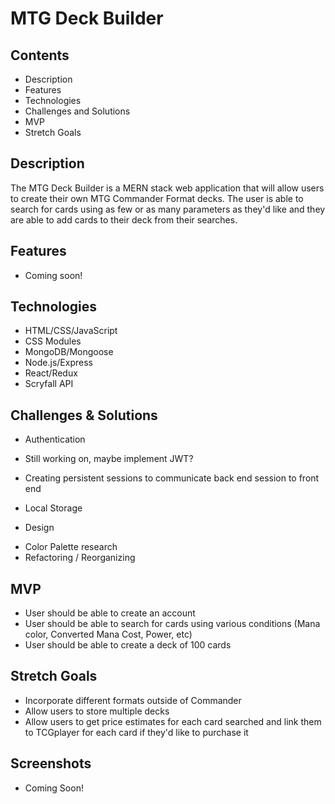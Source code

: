 # MTG Deck Builder

## Contents
* Description
* Features
* Technologies
* Challenges and Solutions
* MVP
* Stretch Goals

## Description
The MTG Deck Builder is a MERN stack web application that will allow users to create their own MTG Commander Format decks. The user is able to search for cards using as few or as many parameters as they'd like and they are able to add cards to their deck from their searches. 

## Features
* Coming soon!

## Technologies
- HTML/CSS/JavaScript
- CSS Modules
- MongoDB/Mongoose
- Node.js/Express
- React/Redux
- Scryfall API

## Challenges & Solutions
* Authentication
- Still working on, maybe implement JWT? 
* Creating persistent sessions to communicate back end session to front end
- Local Storage
* Design
- Color Palette research
- Refactoring / Reorganizing

## MVP
* User should be able to create an account
* User should be able to search for cards using various conditions (Mana color, Converted Mana Cost, Power, etc)
* User should be able to create a deck of 100 cards


## Stretch Goals
* Incorporate different formats outside of Commander
* Allow users to store multiple decks
* Allow users to get price estimates for each card searched and link them to TCGplayer for each card if they'd like to purchase it

## Screenshots
* Coming Soon!
